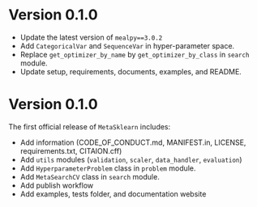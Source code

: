 
# Version 0.1.0

+ Update the latest version of `mealpy==3.0.2`
+ Add `CategoricalVar` and `SequenceVar` in hyper-parameter space.
+ Replace `get_optimizer_by_name` by `get_optimizer_by_class` in `search` module.
+ Update setup, requirements, documents, examples, and README.


# Version 0.1.0

The first official release of `MetaSklearn` includes:

+ Add information (CODE_OF_CONDUCT.md, MANIFEST.in, LICENSE, requirements.txt, CITAION.cff)
+ Add `utils` modules (`validation`, `scaler`, `data_handler`, `evaluation`)
+ Add `HyperparameterProblem` class in `problem` module.
+ Add `MetaSearchCV` class in `search` module.
+ Add publish workflow
+ Add examples, tests folder, and documentation website

